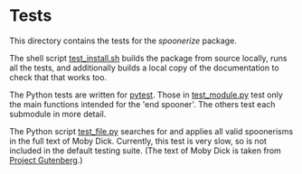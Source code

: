 # Tests

This directory contains the tests for the *spoonerize* package.

The shell script [test_install.sh](test_install.sh) builds the package from source locally, runs all the tests, and additionally builds a local copy of the documentation to check that that works too.

The Python tests are written for [pytest](https://docs.pytest.org). Those in [test_module.py](test_module.py) test only the main functions intended for the 'end spooner'. The others test each submodule in more detail.

The Python script [test_file.py](test_file.py) searches for and applies all valid spoonerisms in the full text of Moby Dick. Currently, this test is very slow, so is not included in the default testing suite. (The text of Moby Dick is taken from [Project Gutenberg](https://www.gutenberg.org/).)
